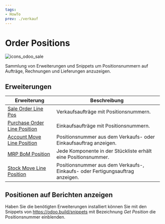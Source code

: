 ```yaml
---
tags:
- HowTo
prev: ./verkauf
---
```

# Order Positions
![icons_odoo_sale](assets/icons_odoo_sale.png)

Sammlung von Erweiterungen und Snippets um Positionsnummern auf Aufträge, Rechnungen und Lieferungen anzuzeigen.

## Erweiterungen

| Erweiterung                                                           | Beschreibung                                                                  |
| --------------------------------------------------------------------- | ----------------------------------------------------------------------------- |
| [Sale Order Line Pos](Sale%20Order%20Line%20Pos.md)                   | Verkaufsaufträge mit Positionsnummern.                                        |
| [Purchase Order Line Position](Purchase%20Order%20Line%20Position.md) | Einkaufsaufträge mit Positionsnummern.                                        |
| [Account Move Line Position](Account%20Move%20Line%20Position.md)     | Positionsnummer aus dem Verkaufs- oder Einkaufsauftrag anzeigen.              |
| [MRP BoM Position](MRP%20BoM%20Position.md)                           | Jede Komponente in der Stückliste erhält eine Positionsnummer.                |
| [Stock Move Line Position](Stock%20Move%20Line%20Position.md)         | Positionsnummer aus dem Verkaufs-, Einkaufs- oder Fertigungsauftrag anzeigen. |

## Positionen auf Berichten anzeigen

Haben Sie die benötigten Erweiterungen installiert können Sie mit den Snippets von <https://odoo.build/snippets> mit Bezeichnung *Get Position* die Positionsnummer einblenden.